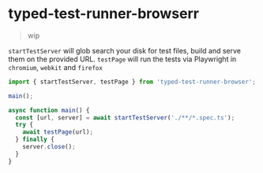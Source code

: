 # typed-test-runner-browserr

> wip

`startTestServer` will glob search your disk for test files, build and serve them on the provided URL.
`testPage` will run the tests via Playwright in `chromium`, `webkit` and `firefox`

```ts
import { startTestServer, testPage } from 'typed-test-runner-browser';

main();

async function main() {
  const [url, server] = await startTestServer('./**/*.spec.ts');
  try {
    await testPage(url);
  } finally {
    server.close();
  }
}
```